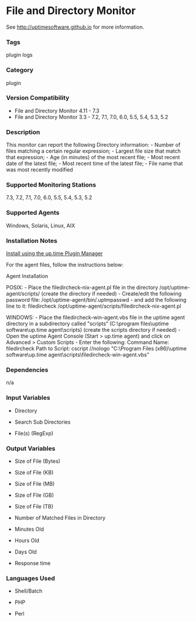 # File and Directory Monitor

See http://uptimesoftware.github.io for more information.

### Tags 
 plugin   logs  

### Category

plugin

### Version Compatibility


  
* File and Directory Monitor 4.11 - 7.3
* File and Directory Monitor 3.3 - 7.2, 7.1, 7.0, 6.0, 5.5, 5.4, 5.3, 5.2
  


### Description
This monitor can report the following Directory information: - Number of files matching a certain regular expression; - Largest file size that match that expression; - Age (in minutes) of the most recent file; - Most recent date of the latest file; - Most recent time of the latest file; - File name that was most recently modified


### Supported Monitoring Stations

7.3, 7.2, 7.1, 7.0, 6.0, 5.5, 5.4, 5.3, 5.2

### Supported Agents
Windows, Solaris, Linux, AIX

### Installation Notes
<p><a href="https://github.com/uptimesoftware/uptime-plugin-manager">Install using the up.time Plugin Manager</a></p>

<p>For the agent files, follow the instructions below:</p>

<p>Agent Installation</p>

<p>POSIX:
- Place the filedircheck-nix-agent.pl file in the directory /opt/uptime-agent/scripts/
(create the directory if needed)
- Create/edit the following password file:
/opt/uptime-agent/bin/.uptmpasswd
- and add the following line to it:
filedircheck /opt/uptime-agent/scripts/filedircheck-nix-agent.pl</p>

<p>WINDOWS:
- Place the filedircheck-win-agent.vbs file in the uptime agent directory in a subdirectory called "scripts" (C:\program files\uptime software\up.time agent\scripts)
(create the scripts directory if needed)
- Open the uptime Agent Console (Start > up.time agent) and click on Advanced > Custom Scripts
- Enter the following:
Command Name: filedircheck
Path to Script: cscript //nologo "C:\Program Files (x86)\uptime software\up.time agent\scripts\filedircheck-win-agent.vbs"</p>


### Dependencies
<p>n/a</p>


### Input Variables

* Directory

* Search Sub Directories

* File(s) (RegExp)


### Output Variables


* Size of File (Bytes)

* Size of File (KB)

* Size of File (MB)

* Size of File (GB)

* Size of File (TB)

* Number of Matched Files in Directory

* Minutes Old

* Hours Old

* Days Old

* Response time


### Languages Used

* Shell/Batch

* PHP

* Perl

